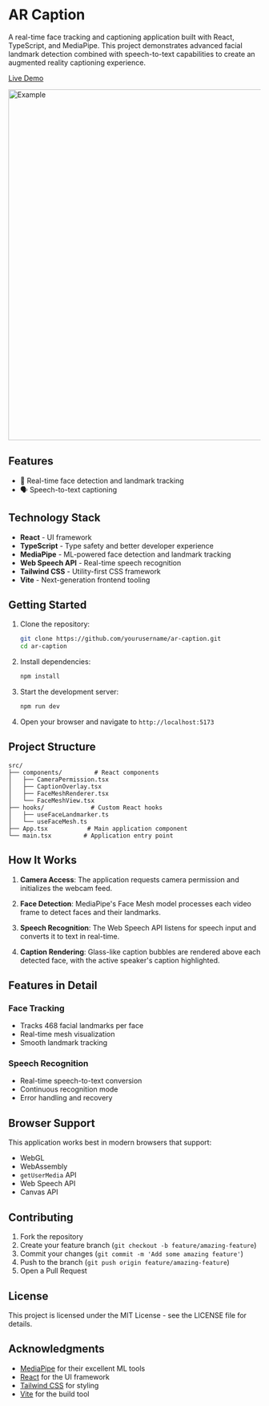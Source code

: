 # AR Caption

A real-time face tracking and captioning application built with React, TypeScript, and MediaPipe. This project demonstrates advanced facial landmark detection combined with speech-to-text capabilities to create an augmented reality captioning experience.

[Live Demo](https://arcaption.netlify.app/)

<img src="./public/media/demo1.gif" alt="Example" width="700" />

## Features

- 🎯 Real-time face detection and landmark tracking
- 🗣️ Speech-to-text captioning 

## Technology Stack

- **React** - UI framework
- **TypeScript** - Type safety and better developer experience
- **MediaPipe** - ML-powered face detection and landmark tracking
- **Web Speech API** - Real-time speech recognition
- **Tailwind CSS** - Utility-first CSS framework
- **Vite** - Next-generation frontend tooling

## Getting Started

1. Clone the repository:
   ```bash
   git clone https://github.com/yourusername/ar-caption.git
   cd ar-caption
   ```

2. Install dependencies:
   ```bash
   npm install
   ```

3. Start the development server:
   ```bash
   npm run dev
   ```

4. Open your browser and navigate to `http://localhost:5173`

## Project Structure

```
src/
├── components/         # React components
│   ├── CameraPermission.tsx
│   ├── CaptionOverlay.tsx
│   ├── FaceMeshRenderer.tsx
│   └── FaceMeshView.tsx
├── hooks/             # Custom React hooks
│   ├── useFaceLandmarker.ts
│   └── useFaceMesh.ts
├── App.tsx           # Main application component
└── main.tsx         # Application entry point
```

## How It Works

1. **Camera Access**: The application requests camera permission and initializes the webcam feed.

2. **Face Detection**: MediaPipe's Face Mesh model processes each video frame to detect faces and their landmarks.

3. **Speech Recognition**: The Web Speech API listens for speech input and converts it to text in real-time.

4. **Caption Rendering**: Glass-like caption bubbles are rendered above each detected face, with the active speaker's caption highlighted.

## Features in Detail

### Face Tracking
- Tracks 468 facial landmarks per face
- Real-time mesh visualization
- Smooth landmark tracking

### Speech Recognition
- Real-time speech-to-text conversion
- Continuous recognition mode
- Error handling and recovery

## Browser Support

This application works best in modern browsers that support:
- WebGL
- WebAssembly
- `getUserMedia` API
- Web Speech API
- Canvas API

## Contributing

1. Fork the repository
2. Create your feature branch (`git checkout -b feature/amazing-feature`)
3. Commit your changes (`git commit -m 'Add some amazing feature'`)
4. Push to the branch (`git push origin feature/amazing-feature`)
5. Open a Pull Request

## License

This project is licensed under the MIT License - see the LICENSE file for details.

## Acknowledgments

- [MediaPipe](https://developers.google.com/mediapipe) for their excellent ML tools
- [React](https://reactjs.org/) for the UI framework
- [Tailwind CSS](https://tailwindcss.com/) for styling
- [Vite](https://vitejs.dev/) for the build tool
